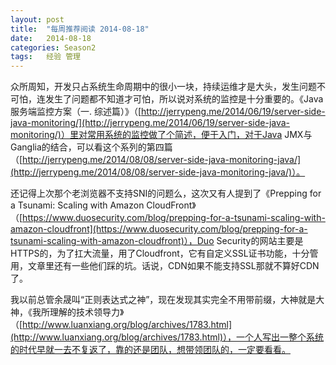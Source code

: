 ```yaml
---
layout: post
title:  "每周推荐阅读 2014-08-18"
date:   2014-08-18
categories: Season2 
tags:   经验 管理
---
```


众所周知，开发只占系统生命周期中的很小一块，持续运维才是大头，发生问题不可怕，连发生了问题都不知道才可怕，所以说对系统的监控是十分重要的。《Java 服务端监控方案（一. 综述篇）》（[http://jerrypeng.me/2014/06/19/server-side-java-monitoring/](http://jerrypeng.me/2014/06/19/server-side-java-monitoring/)）里对常用系统的监控做了个简述，便于入门，对于Java JMX与Ganglia的结合，可以看这个系列的第四篇（[http://jerrypeng.me/2014/08/08/server-side-java-monitoring-java/](http://jerrypeng.me/2014/08/08/server-side-java-monitoring-java/)）。

还记得上次那个老浏览器不支持SNI的问题么，这次又有人提到了《Prepping for a Tsunami: Scaling with Amazon CloudFront》（[https://www.duosecurity.com/blog/prepping-for-a-tsunami-scaling-with-amazon-cloudfront](https://www.duosecurity.com/blog/prepping-for-a-tsunami-scaling-with-amazon-cloudfront)），Duo Security的网站主要是HTTPS的，为了扛大流量，用了Cloudfront，它有自定义SSL证书功能，十分管用，文章里还有一些他们踩的坑。话说，CDN如果不能支持SSL那就不算好CDN了。

我以前总管余晟叫“正则表达式之神”，现在发现其实完全不用带前缀，大神就是大神，《我所理解的技术领导力》（[http://www.luanxiang.org/blog/archives/1783.html](http://www.luanxiang.org/blog/archives/1783.html)），一个人写出一整个系统的时代早就一去不复返了，靠的还是团队，想带领团队的，一定要看看。